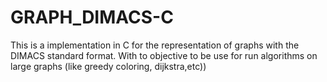 # GRAPH_DIMACS-C
This is a implementation in C for the representation of graphs with the DIMACS standard format. With to objective to be use for run algorithms on large graphs (like greedy coloring, dijkstra,etc))
